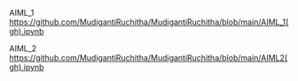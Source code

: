 AIML_1 https://github.com/MudigantiRuchitha/MudigantiRuchitha/blob/main/AIML_1(gh).ipynb

AIML_2 https://github.com/MudigantiRuchitha/MudigantiRuchitha/blob/main/AIML2(gh).ipynb

